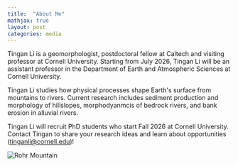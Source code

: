 ```yaml
---
title:  "About Me"
mathjax: true
layout: post
categories: media
---
```


Tingan Li is a geomorphologist, postdoctoral fellow at Caltech and visiting professor at Cornell University. Starting from July 2026, Tingan Li will be an assistant professor 
in the Department of Earth and Atmospheric Sciences at Cornell University.

Tingan Li studies how physical processes shape Earth's surface from mountains to rivers. Current research includes sediment production and morphology of hillslopes, morphodyanmcis of bedrock rivers, and bank erosion in alluvial rivers. 

Tingan Li will recruit PhD students who start Fall 2026 at Cornell University. Contact Tingan to share your research ideas and learn about opportunities (tinganli@cornell.edu)!

![Rohr Mountain](/assets/homephoto.jpg)


